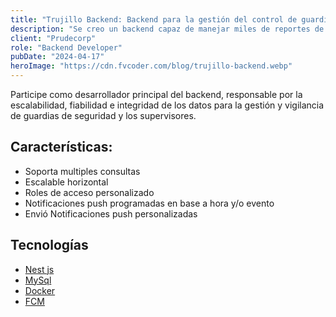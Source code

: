 ```yaml
---
title: "Trujillo Backend: Backend para la gestión del control de guardias de seguridad"
description: "Se creo un backend capaz de manejar miles de reportes de vigilantes y supervisores en diferentes sucursales."
client: "Prudecorp"
role: "Backend Developer"
pubDate: "2024-04-17"
heroImage: "https://cdn.fvcoder.com/blog/trujillo-backend.webp"
---
```

Participe como desarrollador principal del backend, responsable por
la escalabilidad, fiabilidad e integridad de los datos para la gestión
y vigilancia de guardias de seguridad y los supervisores.

## Características:
- Soporta multiples consultas
- Escalable horizontal
- Roles de acceso personalizado
- Notificaciones push programadas en base a hora y/o evento
- Envió Notificaciones push personalizadas

## Tecnologías
- [Nest js](https://nestjs.com/)
- [MySql](https://www.mysql.com/)
- [Docker](https://www.docker.com/)
- [FCM](https://firebase.google.com/docs/cloud-messaging)